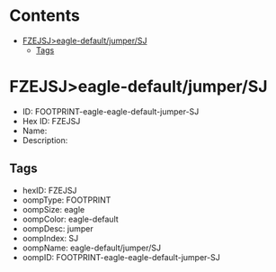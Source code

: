 



Contents
========

* [FZEJSJ>eagle-default/jumper/SJ](#fzejsjeagle-defaultjumpersj)
	* [Tags](#tags)

# FZEJSJ>eagle-default/jumper/SJ

- ID: FOOTPRINT-eagle-eagle-default-jumper-SJ
- Hex ID: FZEJSJ
- Name: 
- Description: 

## Tags

- hexID: FZEJSJ
- oompType: FOOTPRINT
- oompSize: eagle
- oompColor: eagle-default
- oompDesc: jumper
- oompIndex: SJ
- oompName: eagle-default/jumper/SJ
- oompID: FOOTPRINT-eagle-eagle-default-jumper-SJ
